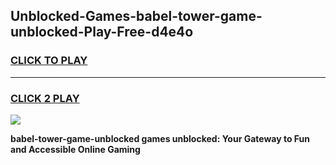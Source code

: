 
## Unblocked-Games-babel-tower-game-unblocked-Play-Free-d4e4o
<h3>
<a href="https://premium76.site?title=babel-tower-game-unblocked&ref=18A1">CLICK TO PLAY</a></h3>
<hr>

<h3>
<a href="https://premium76.site?title=babel-tower-game-unblocked&ref=18A1">CLICK 2 PLAY</a>
  
</h3>

<a href="https://premium76.site?title=babel-tower-game-unblocked&ref=18A1"><img src="https://clearcache.store/games.png"></a>


**babel-tower-game-unblocked games unblocked: Your Gateway to Fun and Accessible Online Gaming**
